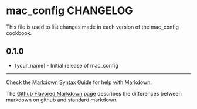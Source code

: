 mac_config CHANGELOG
====================

This file is used to list changes made in each version of the mac_config cookbook.

0.1.0
-----
- [your_name] - Initial release of mac_config

- - -
Check the [Markdown Syntax Guide](http://daringfireball.net/projects/markdown/syntax) for help with Markdown.

The [Github Flavored Markdown page](http://github.github.com/github-flavored-markdown/) describes the differences between markdown on github and standard markdown.
